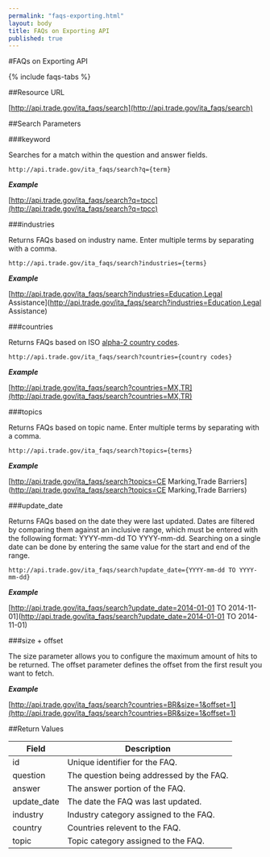 ```yaml
---
permalink: "faqs-exporting.html"
layout: body
title: FAQs on Exporting API
published: true
---
```


#FAQs on Exporting API

{% include faqs-tabs %}

##Resource URL

[http://api.trade.gov/ita_faqs/search](http://api.trade.gov/ita_faqs/search)

##Search Parameters

###keyword

Searches for a match within the question and answer fields.

    http://api.trade.gov/ita_faqs/search?q={term}

**_Example_**

[http://api.trade.gov/ita_faqs/search?q=tpcc](http://api.trade.gov/ita_faqs/search?q=tpcc)

###industries

Returns FAQs based on industry name.  Enter multiple terms by separating with a comma.

    http://api.trade.gov/ita_faqs/search?industries={terms}

**_Example_**

[http://api.trade.gov/ita_faqs/search?industries=Education,Legal Assistance](http://api.trade.gov/ita_faqs/search?industries=Education,Legal Assistance)

###countries

Returns FAQs based on ISO [alpha-2 country codes](http://www.iso.org/iso/home/standards/country_codes/country_names_and_code_elements.htm).

    http://api.trade.gov/ita_faqs/search?countries={country codes}

**_Example_**

[http://api.trade.gov/ita_faqs/search?countries=MX,TR](http://api.trade.gov/ita_faqs/search?countries=MX,TR)

###topics

Returns FAQs based on topic name.  Enter multiple terms by separating with a comma.

    http://api.trade.gov/ita_faqs/search?topics={terms}

**_Example_**

[http://api.trade.gov/ita_faqs/search?topics=CE Marking,Trade Barriers](http://api.trade.gov/ita_faqs/search?topics=CE Marking,Trade Barriers)

###update_date

Returns FAQs based on the date they were last updated.  Dates are filtered by comparing them against an inclusive range, which must be entered with the following format:  YYYY-mm-dd TO YYYY-mm-dd.  Searching on a single date can be done by entering the same value for the start and end of the range.

    http://api.trade.gov/ita_faqs/search?update_date={YYYY-mm-dd TO YYYY-mm-dd}

**_Example_**

[http://api.trade.gov/ita_faqs/search?update_date=2014-01-01 TO 2014-11-01](http://api.trade.gov/ita_faqs/search?update_date=2014-01-01 TO 2014-11-01)

###size + offset

The size parameter allows you to configure the maximum amount of hits to be returned. The offset parameter defines the offset from the first result you want to fetch.

**_Example_**

[http://api.trade.gov/ita_faqs/search?countries=BR&size=1&offset=1](http://api.trade.gov/ita_faqs/search?countries=BR&size=1&offset=1)


##Return Values

| Field              | Description                             |
| ------------------ | --------------------------------------- |
| id                 | Unique identifier for the FAQ.             |
| question         	 | The question being addressed by the FAQ.|
| answer             | The answer portion of the FAQ.  |
| update_date        | The date the FAQ was last updated.  |
| industry           | Industry category assigned to the FAQ. |
| country            | Countries relevent to the FAQ.          |
| topic              | Topic category assigned to the FAQ.      |

